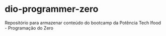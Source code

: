 # dio-programmer-zero
Repositório para armazenar conteúdo do bootcamp da Potência Tech Ifood - Programação do Zero
